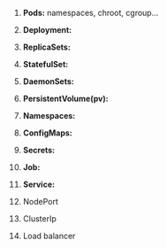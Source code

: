 1. **Pods:**    namespaces, chroot, cgroup...

2. **Deployment:**  

3. **ReplicaSets:**  

4. **StatefulSet:**  

5. **DaemonSets:**  

6. **PersistentVolume(pv):**  

7. **Namespaces:**  

8. **ConfigMaps:**  

9. **Secrets:** 

10. **Job:**  

11. **Service:** 
12. NodePort
13. ClusterIp
14. Load balancer